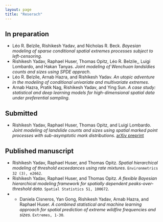 ```yaml
--- 
layout: page
title: "Reserach"
---
```


## In preparation
- Léo R. Belzile, Rishikesh Yadav, and Nicholas R. Beck. *Bayesian modeling of sparse conditional spatial extremes processes subject to left-censoring*.
- Rishikesh Yadav, Raphael Huser, Thomas Opitz, Léo R. Belzile,, Luigi Lombardo, and Hakan Tanyas. *Joint modeling of Wenchuan landsldies counts and sizes using SPDE apprach*.
- Léo R. Belzile, Arnab Hazra, and Rishikesh Yadav. *An utopic adventure in the modeling of conditional univariate and multivariate extremes*.
- Arnab Hazra, Pratik Nag, Rishikesh Yadav, and Ying Sun. *A case study: statistical and deep learning models for high-dimensional spatial data under preferential sampling*.

## Submitted 
- Rishikesh Yadav, Raphael Huser, Thomas Opitz, and Luigi Lombardo. *Joint modeling of landslide counts and sizes using spatial marked point processes with sub-asymptotic mark distributions*. [arXiv preprint](arXiv:2205.09908)

## Published manuscript
- Rishikesh Yadav, Raphael Huser, and Thomas Opitz. *Spatial hierarchical modeling of threshold exceedances using rate mixtures*. 
`Environmetrics 32 (3), e2662`. 
- Rishikesh Yadav, Raphael Huser, and Thomas Opitz. *A flexible Bayesian hierarchical modeling framework for spatially dependent peaks-over-threshold data.* `Spatial Statistics 51, 100672`.
- - Daniela Cisneros, Yan Gong, Rishikesh Yadav, Arnab Hazra, and Raphael Huser. *A combined statistical and machine learning approach for spatial prediction of extreme wildfire frequencies and sizes*. `Extremes, 1-30`.




